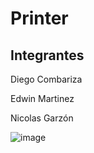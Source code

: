 # Printer
## Integrantes

Diego Combariza

Edwin Martinez

Nicolas Garzón

![image](https://github.com/DiegoCombariza11/Printer/assets/136619319/38b2b124-f3ff-4aba-bd51-a4d29585ce0c)
